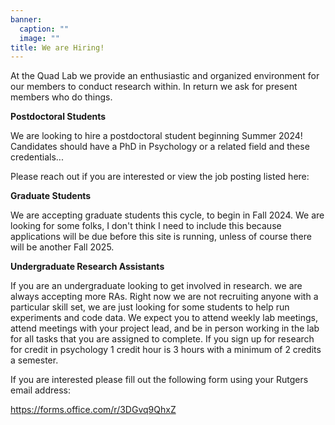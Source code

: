 ```yaml
---
banner:
  caption: ""
  image: ""
title: We are Hiring!
---
```

  At the Quad Lab we provide an enthusiastic and organized environment for our members to conduct research within. In return we ask for present members who do things.
  
  **Postdoctoral Students**
  
  We are looking to hire a postdoctoral student beginning Summer 2024! Candidates should have a PhD in Psychology or a related field and these credentials...
  
  Please reach out if you are interested or view the job posting listed here:
  
  **Graduate Students**
  
  We are accepting graduate students this cycle, to begin in Fall 2024. We are looking for some folks, I don't think I need to include this because applications will be due before this site is running, unless of course there will be another Fall 2025.
  
  **Undergraduate Research Assistants**
  
  If you are an undergraduate looking to get involved in research. we are always accepting more RAs. Right now we are not recruiting anyone with a particular skill set, we are just looking for some students to help run experiments and code data. We expect you to attend weekly lab meetings, attend meetings with your project lead, and be in person working in the lab for all tasks that you are assigned to complete. If you sign up for research for credit in psychology 1 credit hour is 3 hours with a minimum of 2 credits a semester.
  
  If you are interested please fill out the following form using your Rutgers email address:
  
https://forms.office.com/r/3DGvq9QhxZ

